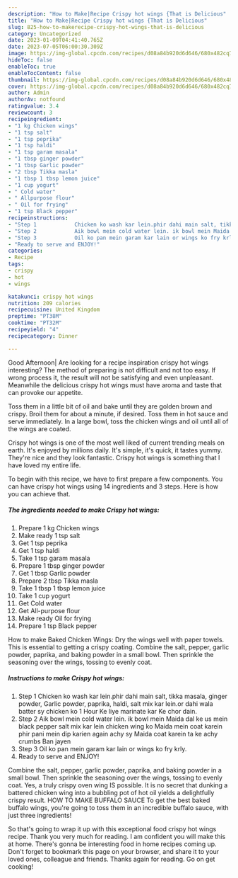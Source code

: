```yaml
---
description: "How to Make|Recipe Crispy hot wings {That is Delicious"
title: "How to Make|Recipe Crispy hot wings {That is Delicious"
slug: 825-how-to-makerecipe-crispy-hot-wings-that-is-delicious
category: Uncategorized
date: 2023-01-09T04:41:40.765Z
date: 2023-07-05T06:00:30.309Z
image: https://img-global.cpcdn.com/recipes/d08a84b920d6d646/680x482cq70/crispy-hot-wings-recipe-main-photo.jpg
hideToc: false
enableToc: true
enableTocContent: false
thumbnail: https://img-global.cpcdn.com/recipes/d08a84b920d6d646/680x482cq70/crispy-hot-wings-recipe-main-photo.jpg
cover: https://img-global.cpcdn.com/recipes/d08a84b920d6d646/680x482cq70/crispy-hot-wings-recipe-main-photo.jpg
author: Admin
authorAv: notfound
ratingvalue: 3.4
reviewcount: 3
recipeingredient:
- "1 kg Chicken wings"
- "1 tsp salt"
- "1 tsp peprika"
- "1 tsp haldi"
- "1 tsp garam masala"
- "1 tbsp ginger powder"
- "1 tbsp Garlic powder"
- "2 tbsp Tikka masla"
- "1 tbsp 1 tbsp lemon juice"
- "1 cup yogurt"
- " Cold water"
- " Allpurpose flour"
- " Oil for frying"
- "1 tsp Black pepper"
recipeinstructions:
- "Step 1            Chicken ko wash kar lein.phir dahi main salt, tikka masala, ginger powder, Garlic powder, paprika, haldi, salt mix kar lein.or dahi wala batter sy chicken ko 1 Hour Ke liye marinate kar Ke chor dain."
- "Step 2            Aik bowl mein cold water lein. ik bowl mein Maida dal ke us mein black pepper salt mix kar lein chicken wing ko Maida mein coat karein phir pani mein dip karien again achy sy Maida coat karein ta ke achy crumbs Ban jayen"
- "Step 3            Oil ko pan mein garam kar lain or wings ko fry krly."
- "Ready to serve and ENJOY!"
categories:
- Recipe
tags:
- crispy
- hot
- wings

katakunci: crispy hot wings 
nutrition: 209 calories
recipecuisine: United Kingdom
preptime: "PT38M"
cooktime: "PT32M"
recipeyield: "4"
recipecategory: Dinner

---
```



Good Afternoon| Are looking for a recipe inspiration crispy hot wings interesting? The method of preparing is not difficult and not too easy. If wrong process it, the result will not be satisfying and even unpleasant. Meanwhile the delicious crispy hot wings must have aroma and taste that can provoke our appetite.





Toss them in a little bit of oil and bake until they are golden brown and crispy. Broil them for about a minute, if desired. Toss them in hot sauce and serve immediately. In a large bowl, toss the chicken wings and oil until all of the wings are coated.

Crispy hot wings is one of the most well liked of current trending meals on earth. It's enjoyed by millions daily. It's simple, it's quick, it tastes yummy. They're nice and they look fantastic. Crispy hot wings is something that I have loved my entire life.


To begin with this recipe, we have to first prepare a few components. You can have crispy hot wings using 14 ingredients and 3 steps. Here is how you can achieve that.

<!--inarticleads1-->

##### The ingredients needed to make Crispy hot wings:

1. Prepare 1 kg Chicken wings
1. Make ready 1 tsp salt
1. Get 1 tsp peprika
1. Get 1 tsp haldi
1. Take 1 tsp garam masala
1. Prepare 1 tbsp ginger powder
1. Get 1 tbsp Garlic powder
1. Prepare 2 tbsp Tikka masla
1. Take 1 tbsp 1 tbsp lemon juice
1. Take 1 cup yogurt
1. Get  Cold water
1. Get  All-purpose flour
1. Make ready  Oil for frying
1. Prepare 1 tsp Black pepper


How to make Baked Chicken Wings: Dry the wings well with paper towels. This is essential to getting a crispy coating. Combine the salt, pepper, garlic powder, paprika, and baking powder in a small bowl. Then sprinkle the seasoning over the wings, tossing to evenly coat. 

<!--inarticleads2-->

##### Instructions to make Crispy hot wings:

1. Step 1            Chicken ko wash kar lein.phir dahi main salt, tikka masala, ginger powder, Garlic powder, paprika, haldi, salt mix kar lein.or dahi wala batter sy chicken ko 1 Hour Ke liye marinate kar Ke chor dain.
1. Step 2            Aik bowl mein cold water lein. ik bowl mein Maida dal ke us mein black pepper salt mix kar lein chicken wing ko Maida mein coat karein phir pani mein dip karien again achy sy Maida coat karein ta ke achy crumbs Ban jayen
1. Step 3            Oil ko pan mein garam kar lain or wings ko fry krly.
1. Ready to serve and ENJOY!

Combine the salt, pepper, garlic powder, paprika, and baking powder in a small bowl. Then sprinkle the seasoning over the wings, tossing to evenly coat. Yes, a truly crispy oven wing IS possible. It is no secret that dunking a battered chicken wing into a bubbling pot of hot oil yields a delightfully crispy result. HOW TO MAKE BUFFALO SAUCE To get the best baked buffalo wings, you&#39;re going to toss them in an incredible buffalo sauce, with just three ingredients! 

So that's going to wrap it up with this exceptional food crispy hot wings recipe. Thank you very much for reading. I am confident you will make this at home. There's gonna be interesting food in home recipes coming up. Don't forget to bookmark this page on your browser, and share it to your loved ones, colleague and friends. Thanks again for reading. Go on get cooking!
